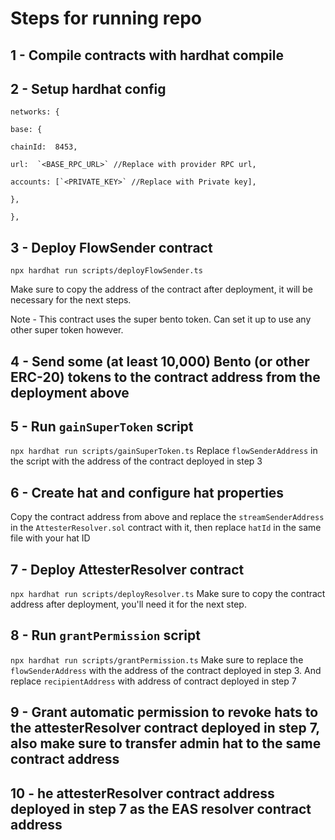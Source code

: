 # Steps for running repo

## 1 - Compile contracts with hardhat compile

## 2 - Setup hardhat config

```
networks: {

base: {

chainId:  8453,

url:  `<BASE_RPC_URL>` //Replace with provider RPC url,

accounts: [`<PRIVATE_KEY>` //Replace with Private key],

},

},
```

## 3 - Deploy FlowSender contract

    npx hardhat run scripts/deployFlowSender.ts

Make sure to copy the address of the contract after deployment, it will be necessary for the next steps.

Note - This contract uses the super bento token. Can set it up to use any other super token however.

## 4 - Send some (at least 10,000) Bento (or other ERC-20) tokens to the contract address from the deployment above

## 5 - Run `gainSuperToken` script

`npx hardhat run scripts/gainSuperToken.ts`
Replace `flowSenderAddress` in the script with the address of the contract deployed in step 3

## 6 - Create hat and configure hat properties

Copy the contract address from above and replace the `streamSenderAddress` in the `AttesterResolver.sol` contract with it, then replace `hatId` in the same file with your hat ID

## 7 - Deploy AttesterResolver contract

`npx hardhat run scripts/deployResolver.ts`
Make sure to copy the contract address after deployment, you'll need it for the next step.

## 8 - Run `grantPermission` script

`npx hardhat run scripts/grantPermission.ts`
Make sure to replace the `flowSenderAddress` with the address of the contract deployed in step 3. And replace `recipientAddress` with address of contract deployed in step 7

## 9 - Grant automatic permission to revoke hats to the attesterResolver contract deployed in step 7, also make sure to transfer admin hat to the same contract address

## 10 - he attesterResolver contract address deployed in step 7 as the EAS resolver contract address
